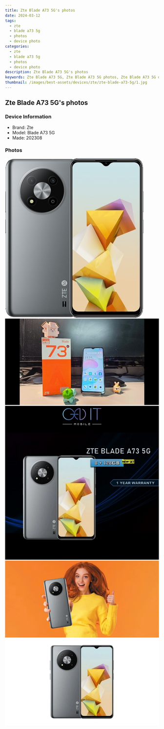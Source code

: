 ```yaml
---
title: Zte Blade A73 5G's photos
date: 2024-03-12
tags: 
  - zte
  - blade a73 5g
  - photos
  - device photo
categories: 
  - zte
  - blade a73 5g
  - photos
  - device photo
description: Zte Blade A73 5G's photos
keywords: Zte Blade A73 5G, Zte Blade A73 5G photos, Zte Blade A73 5G device photo
thumbnail: /images/best-assets/devices/zte/zte-blade-a73-5g/1.jpg
---
```


## Zte Blade A73 5G's photos

### Device Information

- Brand: Zte
- Model: Blade A73 5G
- Made: 202308

### Photos

![/images/best-assets/devices/zte/zte-blade-a73-5g/1.jpg](/images/best-assets/devices/zte/zte-blade-a73-5g/1.jpg)
![/images/best-assets/devices/zte/zte-blade-a73-5g/2.jpg](/images/best-assets/devices/zte/zte-blade-a73-5g/2.jpg)
![/images/best-assets/devices/zte/zte-blade-a73-5g/3.jpg](/images/best-assets/devices/zte/zte-blade-a73-5g/3.jpg)
![/images/best-assets/devices/zte/zte-blade-a73-5g/4.jpg](/images/best-assets/devices/zte/zte-blade-a73-5g/4.jpg)
![/images/best-assets/devices/zte/zte-blade-a73-5g/5.jpg](/images/best-assets/devices/zte/zte-blade-a73-5g/5.jpg)
